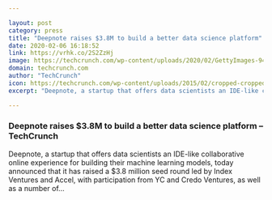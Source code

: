 ```yaml
---

layout: post
category: press
title: "Deepnote raises $3.8M to build a better data science platform"
date: 2020-02-06 16:18:52
link: https://vrhk.co/2S2ZzHj
image: https://techcrunch.com/wp-content/uploads/2020/02/GettyImages-94256028.jpg?w=500
domain: techcrunch.com
author: "TechCrunch"
icon: https://techcrunch.com/wp-content/uploads/2015/02/cropped-cropped-favicon-gradient.png?w=180
excerpt: "Deepnote, a startup that offers data scientists an IDE-like collaborative online experience for building their machine learning models, today announced that it has raised a $3.8 million seed round led by Index Ventures and Accel, with participation from YC and Credo Ventures, as well as a number of…"

---
```


### Deepnote raises $3.8M to build a better data science platform – TechCrunch

Deepnote, a startup that offers data scientists an IDE-like collaborative online experience for building their machine learning models, today announced that it has raised a $3.8 million seed round led by Index Ventures and Accel, with participation from YC and Credo Ventures, as well as a number of…